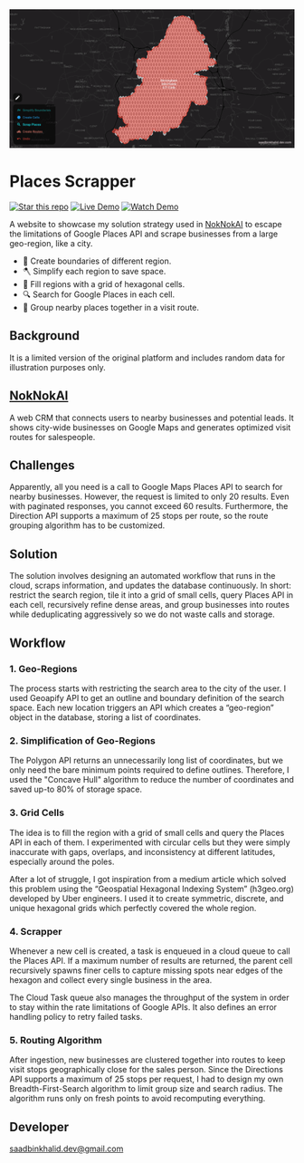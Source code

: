 <img src="https://raw.githubusercontent.com/saad0510/places_scrapper/main/doc/cover.png" />

# Places Scrapper

[![Star this repo](https://img.shields.io/badge/Star-⭐_this_repo-FFEC86?style=for-the-badge&logo=github&logoColor=white)](https://github.com/saad0510/places_scrapper)
[![Live Demo](https://img.shields.io/badge/Live_Demo-Visit-1077C7?style=for-the-badge&logo=rocket&logoColor=white)](https://saad0510.github.io/places_scrapper)
[![Watch Demo](https://img.shields.io/badge/Watch-Demo-CD2F30?style=for-the-badge&logo=youtube&logoColor=white)](https://drive.google.com/file/d/1WU50BeynBNDoaCU2IGifww770nGkzUjC/view?usp=drive_link)

A website to showcase my solution strategy used in [NokNokAI](https://noknokai.com) to escape the limitations of Google Places API and scrape businesses from a large geo-region, like a city.

- 🗾 Create boundaries of different region.
- 🪓 Simplify each region to save space.
- 💎 Fill regions with a grid of hexagonal cells.
- 🔍 Search for Google Places in each cell.
- 🚗 Group nearby places together in a visit route.

## Background

It is a limited version of the original platform and includes random data for illustration purposes only.

## [NokNokAI](https://noknokai.com)

A web CRM that connects users to nearby businesses and potential leads. It shows city-wide businesses on Google Maps and generates optimized visit routes for salespeople.

## Challenges

Apparently, all you need is a call to Google Maps Places API to search for nearby businesses. However, the request is limited to only 20 results. Even with paginated responses, you cannot exceed 60 results. Furthermore, the Direction API supports a maximum of 25 stops per route, so the route grouping algorithm has to be customized.

## Solution

The solution involves designing an automated workflow that runs in the cloud, scraps information, and updates the database continuously. In short: restrict the search region, tile it into a grid of small cells, query Places API in each cell, recursively refine dense areas, and group businesses into routes while deduplicating aggressively so we do not waste calls and storage.

## Workflow

### 1. Geo-Regions

The process starts with restricting the search area to the city of the user. I used Geoapify API to get an outline and boundary definition of the search space. Each new location triggers an API which creates a “geo-region” object in the database, storing a list of coordinates.

### 2. Simplification of Geo-Regions

The Polygon API returns an unnecessarily long list of coordinates, but we only need the bare minimum points required to define outlines. Therefore, I used the "Concave Hull" algorithm to reduce the number of coordinates and saved up-to 80% of storage space.

### 3. Grid Cells
The idea is to fill the region with a grid of small cells and query the Places API in each of them. I experimented with circular cells but they were simply inaccurate with gaps, overlaps, and inconsistency at different latitudes, especially around the poles.


After a lot of struggle, I got inspiration from a medium article which solved this problem using the “Geospatial Hexagonal Indexing System” (h3geo.org) developed by Uber engineers. I used it to create symmetric, discrete, and unique hexagonal grids which perfectly covered the whole region.

### 4. Scrapper

Whenever a new cell is created, a task is enqueued in a cloud queue to call the Places API. If a maximum number of results are returned, the parent cell recursively spawns finer cells to capture missing spots near edges of the hexagon and collect every single business in the area.

The Cloud Task queue also manages the throughput of the system in order to stay within the rate limitations of Google APIs. It also defines an error handling policy to retry failed tasks.

### 5.   Routing Algorithm

After ingestion, new businesses are clustered together into routes to keep visit stops geographically close for the sales person. Since the Directions API supports a maximum of 25 stops per request, I had to design my own Breadth-First-Search algorithm to limit group size and search radius. The algorithm runs only on fresh points to avoid recomputing everything.

## Developer
saadbinkhalid.dev@gmail.com
